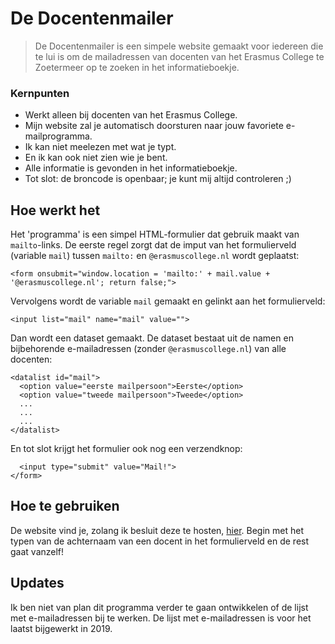 # De Docentenmailer
> De Docentenmailer is een simpele website gemaakt voor iedereen die te lui is om de mailadressen van docenten van het Erasmus College te Zoetermeer op te zoeken in het informatieboekje.

### Kernpunten

* Werkt alleen bij docenten van het Erasmus College.
* Mijn website zal je automatisch doorsturen naar jouw favoriete e-mailprogramma.
* Ik kan niet meelezen met wat je typt.
* En ik kan ook niet zien wie je bent.
* Alle informatie is gevonden in het informatieboekje.
* Tot slot: de broncode is openbaar; je kunt mij altijd controleren ;)

## Hoe werkt het

Het 'programma' is een simpel HTML-formulier dat gebruik maakt van `mailto`-links.
De eerste regel zorgt dat de imput van het formulierveld (variable `mail`) tussen `mailto:` en `@erasmuscollege.nl` wordt geplaatst:
```
<form onsubmit="window.location = 'mailto:' + mail.value + '@erasmuscollege.nl'; return false;">
```
Vervolgens wordt de variable `mail` gemaakt en gelinkt aan het formulierveld:
```
<input list="mail" name="mail" value="">
```
Dan wordt een dataset gemaakt. De dataset bestaat uit de namen en bijbehorende e-mailadressen (zonder `@erasmuscollege.nl`) van alle docenten:
```
<datalist id="mail">
  <option value="eerste mailpersoon">Eerste</option>
  <option value="tweede mailpersoon">Tweede</option>
  ...
  ...
  ...
</datalist>
```
En tot slot krijgt het formulier ook nog een verzendknop:
```
  <input type="submit" value="Mail!">
</form>
```

## Hoe te gebruiken

De website vind je, zolang ik besluit deze te hosten, [hier](https://vault.stachredeker.nl/docent/). Begin met het typen van de achternaam van een docent in het formulierveld en de rest gaat vanzelf!

## Updates

Ik ben niet van plan dit programma verder te gaan ontwikkelen of de lijst met e-mailadressen bij te werken. De lijst met e-mailadressen is voor het laatst bijgewerkt in 2019.

